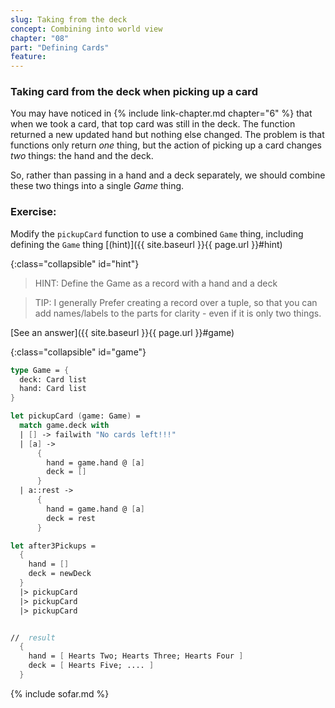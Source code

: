 ```yaml
---
slug: Taking from the deck
concept: Combining into world view
chapter: "08"
part: "Defining Cards"
feature: 
---
```

### Taking card from the deck when picking up a card
You may have noticed in {% include link-chapter.md chapter="6" %} that when we took a card, that top card was still in the deck.  The function returned a new updated hand but nothing else changed.
The problem is that functions only return _one_ thing, but the action of picking up a card changes _two_ things: the hand and the deck.

So, rather than passing in a hand and a deck separately, we should combine these two things into a single _Game_ thing.

### Exercise:


Modify the `pickupCard` function to use a combined `Game` thing, including defining the `Game` thing
[(hint)]({{ site.baseurl }}{{ page.url }}#hint)

{:class="collapsible" id="hint"}
> HINT: Define the Game as a record with a hand and a deck

> TIP: I generally Prefer creating a record over a tuple, so that you can add names/labels to the parts for clarity - even if it is only two things.

[See an answer]({{ site.baseurl }}{{ page.url }}#game)

{:class="collapsible" id="game"}
```fsharp
type Game = {
  deck: Card list
  hand: Card list
}

let pickupCard (game: Game) =
  match game.deck with 
  | [] -> failwith "No cards left!!!"
  | [a] -> 
      {
        hand = game.hand @ [a]
        deck = []
      }
  | a::rest -> 
      {
        hand = game.hand @ [a]
        deck = rest
      }

let after3Pickups = 
  {
    hand = []
    deck = newDeck
  }
  |> pickupCard
  |> pickupCard
  |> pickupCard


//  result
  {
    hand = [ Hearts Two; Hearts Three; Hearts Four ]
    deck = [ Hearts Five; .... ]
  }

```


{% include sofar.md %}